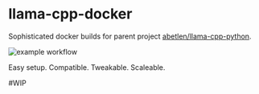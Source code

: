 # llama-cpp-docker

Sophisticated docker builds for parent project [abetlen/llama-cpp-python](https://github.com/abetlen/llama-cpp-python). 

![example workflow](https://github.com/localagi/llama-cpp-python-docker/actions/workflows/publish-docker.yml/badge.svg?branch=main)

Easy setup. Compatible. Tweakable. Scaleable.

#WIP
